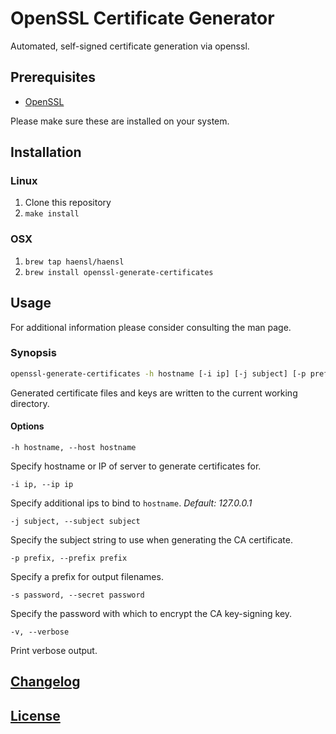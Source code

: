 # OpenSSL Certificate Generator
Automated, self-signed certificate generation via openssl.

## Prerequisites

* [OpenSSL](https://www.openssl.org/)

Please make sure these are installed on your system.

## Installation

### Linux

1. Clone this repository
2. `make install`

### OSX

1. `brew tap haensl/haensl`
2. `brew install openssl-generate-certificates`

## Usage

For additional information please consider consulting the man page.

### Synopsis
```bash
openssl-generate-certificates -h hostname [-i ip] [-j subject] [-p prefix] [-s password] [-v]
```

Generated certificate files and keys are written to the current working directory.

#### Options

`-h hostname, --host hostname`

Specify hostname or IP of server to generate certificates for.

`-i ip, --ip ip`

Specify additional ips to bind to `hostname`. *Default: 127.0.0.1*

`-j subject, --subject subject`

Specify the subject string to use when generating the CA certificate.

`-p prefix, --prefix prefix`

Specify a prefix for output filenames.

`-s password, --secret password`

Specify the password with which to encrypt the CA key-signing key.

`-v, --verbose`

Print verbose output.

## [Changelog](CHANGELOG.md)

## [License](LICENSE)

